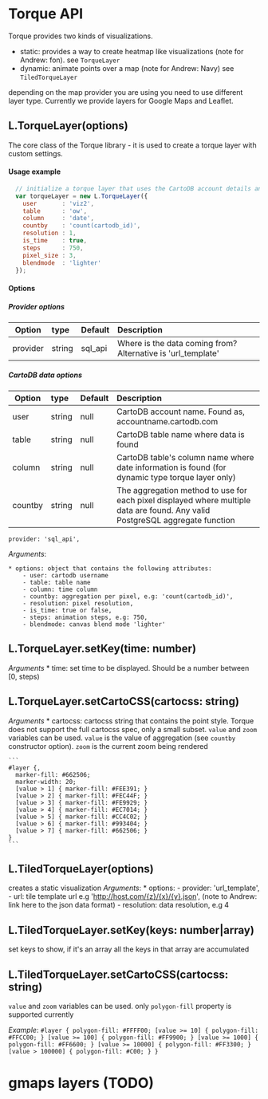 
# Torque API

Torque provides two kinds of visualizations. 

  - static: provides a way to create heatmap like visualizations (note for Andrew: fon). see ``TorqueLayer``
  - dynamic: animate points over a map (note for Andrew: Navy) see ``TiledTorqueLayer``


depending on the map provider you are using you need to use different layer type. Currently we provide layers for Google Maps and Leaflet.

## L.TorqueLayer(options)

The core class of the Torque library - it is used to create a torque layer with custom settings.

#### Usage example

```js
  // initialize a torque layer that uses the CartoDB account details and SQL API to pull in data
  var torqueLayer = new L.TorqueLayer({
    user       : 'viz2',
    table      : 'ow',
    column     : 'date',
    countby    : 'count(cartodb_id)',
    resolution : 1,
    is_time    : true,
    steps      : 750,
    pixel_size : 3,
    blendmode  : 'lighter'
  });
```

#### Options

##### Provider options
| Option    | type      | Default   | Description                            |
|-----------|:----------|:----------|:---------------------------------------|
| provider  | string    | sql_api   | Where is the data coming from? Alternative is 'url_template'|

##### CartoDB data options
| Option    | type      | Default   | Description                            |
|-----------|:----------|:----------|:---------------------------------------|
| user      | string    | null      | CartoDB account name. Found as, accountname.cartodb.com|
| table     | string    | null      | CartoDB table name where data is found |
| column    | string    | null      | CartoDB table's column name where date information is found (for dynamic type torque layer only)|
| countby   | string    | null      | The aggregation method to use for each pixel displayed where multiple data are found. Any valid PostgreSQL aggregate function |



    provider: 'sql_api',

_Arguments_:

    * options: object that contains the following attributes:
        - user: cartodb username
        - table: table name
        - column: time column
        - countby: aggregation per pixel, e.g: 'count(cartodb_id)',
        - resolution: pixel resolution,
        - is_time: true or false,
        - steps: animation steps, e.g: 750,
        - blendmode: canvas blend mode 'lighter'

## L.TorqueLayer.setKey(time: number)

_Arguments_
    * time: set time to be displayed. Should be a number between [0, steps)
## L.TorqueLayer.setCartoCSS(cartocss: string)
_Arguments_
    * cartocss: cartocss string that contains the point style. Torque does not support the full cartocss spec, only a small subset. 
    ``value`` and ``zoom`` variables can be used. ``value`` is the value of aggregation (see ``countby`` constructor option). ``zoom`` is the current zoom being rendered

    ```
    #layer {,
      marker-fill: #662506;
      marker-width: 20;
      [value > 1] { marker-fill: #FEE391; }
      [value > 2] { marker-fill: #FEC44F; }
      [value > 3] { marker-fill: #FE9929; }
      [value > 4] { marker-fill: #EC7014; }
      [value > 5] { marker-fill: #CC4C02; }
      [value > 6] { marker-fill: #993404; }
      [value > 7] { marker-fill: #662506; }
    }
    ```


## L.TiledTorqueLayer(options)
creates a static visualization
_Arguments_:
    * options:
        - provider: 'url_template',
        - url: tile template url e.g 'http://host.com/{z}/{x}/{y}.json', (note to Andrew: link here to the json data format)
        - resolution: data resolution, e.g 4


## L.TiledTorqueLayer.setKey(keys: number|array)
set keys to show, if it's an array all the keys in that array are accumulated

## L.TiledTorqueLayer.setCartoCSS(cartocss: string)

``value`` and ``zoom`` variables can be used. only ``polygon-fill`` property is supported currently

_Example_:
    ```
    #layer {
      polygon-fill: #FFFF00;
      [value >= 10] { polygon-fill: #FFCC00; }
      [value >= 100] { polygon-fill: #FF9900; }
      [value >= 1000] { polygon-fill: #FF6600; }
      [value >= 10000] { polygon-fill: #FF3300; }
      [value > 100000] { polygon-fill: #C00; }
    }
    ```


# gmaps layers (TODO)
